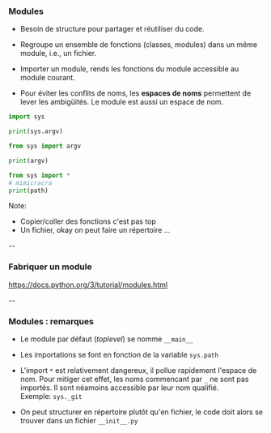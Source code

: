 ### Modules

- Besoin de structure pour partager et réutiliser du code.

- Regroupe un ensemble de fonctions (classes, modules) dans un même module, i.e., un fichier.

- Importer un module, rends les fonctions du module accessible au module courant.

- Pour éviter les conflits de noms, les **espaces de noms** permettent de lever
  les ambigüités. Le module est aussi un espace de nom.

<div class='half' style='width: 33%;'>

~~~python
import sys

print(sys.argv)
~~~

</div><div class='half' style='width: 33%;'>

~~~python
from sys import argv

print(argv)
~~~

</div><div class='half' style='width: 33%;'>

~~~python
from sys import *
# mimicracra
print(path)
~~~

</div>

Note:
- Copier/coller des fonctions c'est pas top
- Un fichier, okay on peut faire un répertoire ...

--

### Fabriquer un module

https://docs.python.org/3/tutorial/modules.html

--

### Modules : remarques

- Le module par défaut (*toplevel*) se nomme `__main__`

- Les importations se font en fonction de la variable `sys.path`

- L'import `*` est relativement dangereux, il pollue rapidement l'espace de
  nom. Pour mitiger cet effet, les noms commencant par `_` ne sont pas
  importés. Il sont néamoins accessible par leur nom qualifié. \
  Exemple: `sys._git`

- On peut structurer en répertoire plutôt qu'en fichier, le code doit alors se
  trouver dans un fichier `__init__.py`
